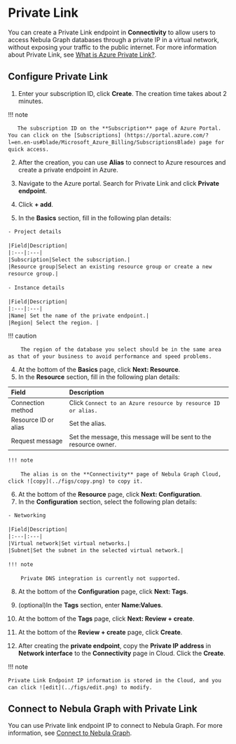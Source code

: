 # Private Link

You can create a Private Link endpoint in **Connectivity** to allow users to access Nebula Graph databases through a private IP in a virtual network, without exposing your traffic to the public internet. For more information about Private Link, see [What is Azure Private Link?](https://docs.microsoft.com/en-us/azure/private-link/private-link-overview).

## Configure Private Link

1. Enter your subscription ID, click **Create**. The creation time takes about 2 minutes.

  !!! note

       The subscription ID on the **Subscription** page of Azure Portal. You can click on the [Subscriptions] (https://portal.azure.com/?l=en.en-us#blade/Microsoft_Azure_Billing/SubscriptionsBlade) page for quick access.

2. After the creation, you can use **Alias** to connect to Azure resources and create a private endpoint in Azure.

  1. Navigate to the Azure portal. Search for Private Link and click **Private endpoint**.
  2. Click **+ add**.
  3. In the **Basics** section, fill in the following plan details:

    - Project details

    |Field|Description|
    |:---|:---|
    |Subscription|Select the subscription.|
    |Resource group|Select an existing resource group or create a new resource group.|

    - Instance details

    |Field|Description|
    |:---|:---|
    |Name| Set the name of the private endpoint.|
    |Region| Select the region. |

  !!! caution

        The region of the database you select should be in the same area as that of your business to avoid performance and speed problems.

  4. At the bottom of the **Basics** page, click **Next: Resource**.
  5. In the **Resource** section, fill in the following plan details:

  |Field|Description|
  |:----|:---|
  |Connection method|Click `Connect to an Azure resource by resource ID or alias.`|
  |Resource ID or alias|Set the alias.|
  |Request message|Set the message, this message will be sent to the resource owner.|

    !!! note

        The alias is on the **Connectivity** page of Nebula Graph Cloud, click ![copy](../figs/copy.png) to copy it.
   
  6. At the bottom of the **Resource** page, click **Next: Configuration**.
  7. In the **Configuration** section, select the following plan details:

    - Networking

    |Field|Description|
    |:---|:---|
    |Virtual network|Set virtual networks.|
    |Subnet|Set the subnet in the selected virtual network.|

    !!! note

        Private DNS integration is currently not supported.

  8. At the bottom of the **Configuration** page, click **Next: Tags**.
  9. (optional)In the **Tags** section, enter **Name:Values**.
  10. At the bottom of the **Tags** page, click **Next: Review + create**.
  11. At the bottom of the **Review + create** page, click **Create**.

3. After creating the **private endpoint**, copy the **Private IP address** in **Network interface** to the **Connectivity** page in Cloud. Click the **Create**.

!!! note

    Private Link Endpoint IP information is stored in the Cloud, and you can click ![edit](../figs/edit.png) to modify.

## Connect to Nebula Graph with Private Link

You can use Private link endpoint IP to connect to Nebula Graph. For more information, see [Connect to Nebula Graph](../../reuse/source_connect-to-nebula-graph.md).